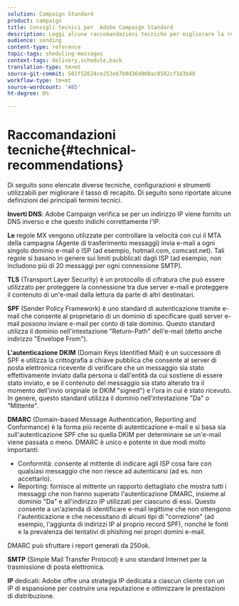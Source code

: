 ```yaml
---
solution: Campaign Standard
product: campaign
title: Consigli tecnici per  Adobe Campaign Standard
description: Leggi alcune raccomandazioni tecniche per migliorare la recapito con  Adobe Campaign Standard.
audience: sending
content-type: reference
topic-tags: sheduling-messages
context-tags: delivery,schedule,back
translation-type: tm+mt
source-git-commit: 501f52624ce253eb7b0d36d908ac8502cf1d3b48
workflow-type: tm+mt
source-wordcount: '465'
ht-degree: 0%

---
```



# Raccomandazioni tecniche{#technical-recommendations}

Di seguito sono elencate diverse tecniche, configurazioni e strumenti utilizzabili per migliorare il tasso di recapito. Di seguito sono riportate alcune definizioni dei principali termini tecnici.

**Inverti DNS**:  Adobe Campaign verifica se per un indirizzo IP viene fornito un DNS inverso e che questo indichi correttamente l&#39;IP.

**Le** regole MX vengono utilizzate per controllare la velocità con cui il MTA della campagna (Agente di trasferimento messaggi) invia e-mail a ogni singolo dominio e-mail o ISP (ad esempio, hotmail.com, comcast.net). Tali regole si basano in genere sui limiti pubblicati dagli ISP (ad esempio, non includono più di 20 messaggi per ogni connessione SMTP).

**TLS** (Transport Layer Security) è un protocollo di cifratura che può essere utilizzato per proteggere la connessione tra due server e-mail e proteggere il contenuto di un&#39;e-mail dalla lettura da parte di altri destinatari.

**SPF** (Sender Policy Framework) è uno standard di autenticazione tramite e-mail che consente al proprietario di un dominio di specificare quali server e-mail possono inviare e-mail per conto di tale dominio. Questo standard utilizza il dominio nell&#39;intestazione &quot;Return-Path&quot; dell&#39;e-mail (detto anche indirizzo &quot;Envelope From&quot;).

**L&#39;autenticazione DKIM** (Domain Keys Identified Mail) è un successore di SPF e utilizza la crittografia a chiave pubblica che consente al server di posta elettronica ricevente di verificare che un messaggio sia stato effettivamente inviato dalla persona o dall&#39;entità da cui sostiene di essere stato inviato, e se il contenuto del messaggio sia stato alterato tra il momento dell&#39;invio originale (e DKIM &quot;signed&quot;) e l&#39;ora in cui è stato ricevuto. In genere, questo standard utilizza il dominio nell’intestazione &quot;Da&quot; o &quot;Mittente&quot;.

**DMARC** (Domain-based Message Authentication, Reporting and Conformance) è la forma più recente di autenticazione e-mail e si basa sia sull&#39;autenticazione SPF che su quella DKIM per determinare se un&#39;e-mail viene passata o meno. DMARC è unico e potente in due modi molto importanti:
* Conformità: consente al mittente di indicare agli ISP cosa fare con qualsiasi messaggio che non riesce ad autenticarsi (ad es. non accettarlo).
* Reporting: fornisce al mittente un rapporto dettagliato che mostra tutti i messaggi che non hanno superato l&#39;autenticazione DMARC, insieme al dominio &quot;Da&quot; e all&#39;indirizzo IP utilizzati per ciascuno di essi. Questo consente a un&#39;azienda di identificare e-mail legittime che non ottengono l&#39;autenticazione e che necessitano di alcuni tipi di &quot;correzione&quot; (ad esempio, l&#39;aggiunta di indirizzi IP al proprio record SPF), nonché le fonti e la prevalenza dei tentativi di phishing nei propri domini e-mail.

DMARC può sfruttare i report generati da 250ok.

**SMTP**  (Simple Mail Transfer Protocol) è uno standard Internet per la trasmissione di posta elettronica.

**IP** dedicati:  Adobe offre una strategia IP dedicata a ciascun cliente con un IP di espansione per costruire una reputazione e ottimizzare le prestazioni di distribuzione.

